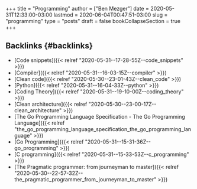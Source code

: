 +++
title = "Programming"
author = ["Ben Mezger"]
date = 2020-05-31T12:33:00-03:00
lastmod = 2020-06-04T00:47:51-03:00
slug = "programming"
type = "posts"
draft = false
bookCollapseSection = true
+++

## Backlinks {#backlinks}

- [Code snippets]({{< relref "2020-05-31--17-28-55Z--code_snippets" >}})
- [Compiler]({{< relref "2020-05-31--16-03-15Z--compiler" >}})
- [Clean code]({{< relref "2020-05-30--23-01-43Z--clean_code" >}})
- [Python]({{< relref "2020-05-31--16-04-33Z--python" >}})
- [Coding Theory]({{< relref "2020-05-31--19-10-00Z--coding_theory" >}})
- [Clean architecture]({{< relref "2020-05-30--23-00-17Z--clean_architecture" >}})
- [The Go Programming Language Specification - The Go Programming Language]({{< relref "the_go_programming_language_specification_the_go_programming_language" >}})
- [Go Programming]({{< relref "2020-05-31--15-31-36Z--go_programming" >}})
- [C programming]({{< relref "2020-05-31--15-33-53Z--c_programming" >}})
- [The Pragmatic programmer: from journeyman to master]({{< relref "2020-05-30--22-57-32Z--the_pragmatic_programmer_from_journeyman_to_master" >}})
